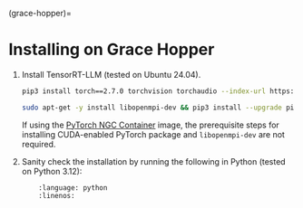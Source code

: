 (grace-hopper)=

# Installing on Grace Hopper

1. Install TensorRT-LLM (tested on Ubuntu 24.04).

    ```bash
    pip3 install torch==2.7.0 torchvision torchaudio --index-url https://download.pytorch.org/whl/cu128

    sudo apt-get -y install libopenmpi-dev && pip3 install --upgrade pip setuptools && pip3 install tensorrt_llm
    ```

    If using the [PyTorch NGC Container](https://catalog.ngc.nvidia.com/orgs/nvidia/containers/pytorch) image, the prerequisite steps for installing CUDA-enabled PyTorch package and `libopenmpi-dev` are not required.

2. Sanity check the installation by running the following in Python (tested on Python 3.12):

    ```{literalinclude} ../../../examples/llm-api/quickstart_example.py
        :language: python
        :linenos:
    ```
